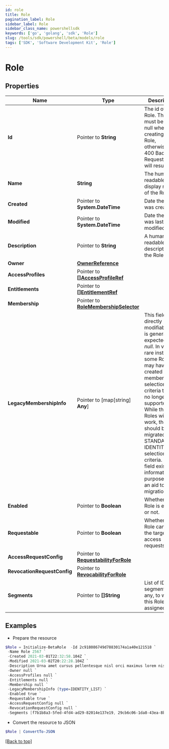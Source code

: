 ```yaml
---
id: role
title: Role
pagination_label: Role
sidebar_label: Role
sidebar_class_name: powershellsdk
keywords: ['go', 'golang', 'sdk', 'Role'] 
slug: /tools/sdk/powershell/beta/models/role
tags: ['SDK', 'Software Development Kit', 'Role']
---
```



# Role

## Properties

Name | Type | Description | Notes
------------ | ------------- | ------------- | -------------
**Id** |  Pointer to **String** | The id of the Role. This field must be left null when creating an Role, otherwise a 400 Bad Request error will result. | [optional] 
**Name** |  **String** | The human-readable display name of the Role | 
**Created** |  Pointer to **System.DateTime** | Date the Role was created | [optional] [readonly] 
**Modified** |  Pointer to **System.DateTime** | Date the Role was last modified. | [optional] [readonly] 
**Description** |  Pointer to **String** | A human-readable description of the Role | [optional] 
**Owner** |  [**OwnerReference**](owner-reference) |  | 
**AccessProfiles** |  Pointer to [**[]AccessProfileRef**](access-profile-ref) |  | [optional] 
**Entitlements** |  Pointer to [**[]EntitlementRef**](entitlement-ref) |  | [optional] 
**Membership** |  Pointer to [**RoleMembershipSelector**](role-membership-selector) |  | [optional] 
**LegacyMembershipInfo** |  Pointer to [map[string] **Any**] | This field is not directly modifiable and is generally expected to be *null*. In very rare instances, some Roles may have been created using membership selection criteria that are no longer fully supported. While these Roles will still work, they should be migrated to STANDARD or IDENTITY_LIST selection criteria. This field exists for informational purposes as an aid to such migration. | [optional] 
**Enabled** |  Pointer to **Boolean** | Whether the Role is enabled or not. | [optional] [default to $false]
**Requestable** |  Pointer to **Boolean** | Whether the Role can be the target of access requests. | [optional] [default to $false]
**AccessRequestConfig** |  Pointer to [**RequestabilityForRole**](requestability-for-role) |  | [optional] 
**RevocationRequestConfig** |  Pointer to [**RevocabilityForRole**](revocability-for-role) |  | [optional] 
**Segments** |  Pointer to **[]String** | List of IDs of segments, if any, to which this Role is assigned. | [optional] 

## Examples

- Prepare the resource
```powershell
$Role = Initialize-BetaRole  -Id 2c918086749d78830174a1a40e121518 `
 -Name Role 2567 `
 -Created 2021-03-01T22:32:58.104Z `
 -Modified 2021-03-02T20:22:28.104Z `
 -Description Urna amet cursus pellentesque nisl orci maximus lorem nisl euismod fusce morbi placerat adipiscing maecenas nisi tristique et metus et lacus sed morbi nunc nisl maximus magna arcu varius sollicitudin elementum enim maecenas nisi id ipsum tempus fusce diam ipsum tortor. `
 -Owner null `
 -AccessProfiles null `
 -Entitlements null `
 -Membership null `
 -LegacyMembershipInfo {type=IDENTITY_LIST} `
 -Enabled true `
 -Requestable true `
 -AccessRequestConfig null `
 -RevocationRequestConfig null `
 -Segments [f7b1b8a3-5fed-4fd4-ad29-82014e137e19, 29cb6c06-1da8-43ea-8be4-b3125f248f2a]
```

- Convert the resource to JSON
```powershell
$Role | ConvertTo-JSON
```


[[Back to top]](#) 

